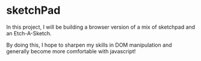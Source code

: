 # sketchPad

In this project, I will be building a browser version of a mix of sketchpad and an Etch-A-Sketch.

By doing this, I hope to sharpen my skills in DOM manipulation and generally become more comfortable with javascript!